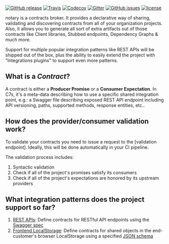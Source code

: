 [![GitHub release](https://img.shields.io/github/release/notaryio/notary.svg?style=flat-square)](https://github.com/notaryio/notary/releases/latest) [![Travis](https://img.shields.io/travis/notaryio/notary.svg?style=flat-square)](https://travis-ci.org/notaryio/notary) [![Codecov](https://img.shields.io/codecov/c/github/notaryio/notary.svg?style=flat-square)](https://codecov.io/gh/notaryio/notary) [![Gitter](https://img.shields.io/gitter/room/nwjs/nw.js.svg?style=flat-square)](https://gitter.im/notaryio/Lobby) [![GitHub issues](https://img.shields.io/github/issues/notaryio/notary.svg?style=flat-square)](https://github.com/notaryio/notary/issues) [![license](https://img.shields.io/github/license/notaryio/notary.svg?style=flat-square)](https://github.com/notaryio/notary/blob/master/LICENSE) 

notary is a contracts broker. It provides a declarative way of sharing, validating and discovering contracts from all of your organization projects. Also, it allows you to generate all sort of extra artifacts out of those contracts like Client libraries, Stubbed endpoints, Dependency Graphs & much more. 

Support for multiple popular integration patterns like REST APIs will be shipped out of the box, plus the ability to easily extend the project with "Integrations plugins" to support even more patterns.

## What is a *Contract*?

A contract is either a **Producer Promise** or a **Consumer Expectation**. In C7s, it's a meta-data describing how to use a specific shared integration point, e.g.: a Swagger file describing exposed REST API endpoint including API versioning, paths, supported methods, response entities, etc..

## How does the provider/consumer validation work?
To validate your contracts you need to issue a request to the [validation endpoint]. Ideally, this will be done automatically in your CI pipeline.

The validation process includes:

1. Syntactic validation
1. Check if all of the project's promises satisfy its consumers
1. Check if all of the project's expectations are honored by its upstream providers

## What integration patterns does the project support so far?
1. [REST APIs](src/contracts/integrations/rest/README.md): Define contracts for RESTful API endpoints using the [Swagger spec](http://swagger.io/specification/)
1. [Frontend LocalStorage](src/contracts/integrations/localstorage/README.md): Define contracts for shared objects in the end-customer's browser LocalStorage using a specified [JSON schema](http://json-schema.org/)
